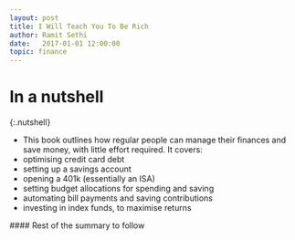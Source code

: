 ```yaml
---
layout: post
title: I Will Teach You To Be Rich
author: Ramit Sethi
date:   2017-01-01 12:00:00
topic: finance
---
```


# In a nutshell

{:.nutshell}
-	This book outlines how regular people can manage their finances and save money, with little effort required. It covers:
-   optimising credit card debt
-   setting up a savings account
-   opening a 401k (essentially an ISA)
-   setting budget allocations for spending and saving
-   automating bill payments and saving contributions
-   investing in index funds, to maximise returns

<p></p>
#### Rest of the summary to follow